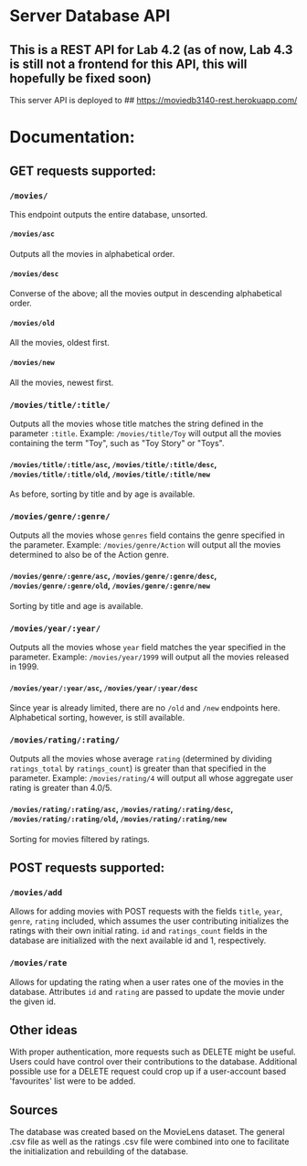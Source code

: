 # Server Database API

## This is a REST API for Lab 4.2 (as of now, Lab 4.3 is still not a frontend for this API, this will hopefully be fixed soon)

This server API is deployed to ## https://moviedb3140-rest.herokuapp.com/

# Documentation:


## GET requests supported:

### `/movies/`

This endpoint outputs the entire database, unsorted.

#### `/movies/asc` 

Outputs all the movies in alphabetical order.

#### `/movies/desc`

Converse of the above; all the movies output in descending alphabetical order.

#### `/movies/old`

All the movies, oldest first.


#### `/movies/new`

All the movies, newest first.


### `/movies/title/:title/`

Outputs all the movies whose title matches the string defined in the parameter `:title`. Example: `/movies/title/Toy` will output all the movies containing the term "Toy", such as "Toy Story" or "Toys".


#### `/movies/title/:title/asc`, `/movies/title/:title/desc`, `/movies/title/:title/old`, `/movies/title/:title/new`

As before, sorting by title and by age is available.


### `/movies/genre/:genre/`

Outputs all the movies whose `genres` field contains the genre specified in the parameter. Example: `/movies/genre/Action` will output all the movies determined to also be of the Action genre.


#### `/movies/genre/:genre/asc`, `/movies/genre/:genre/desc`, `/movies/genre/:genre/old`, `/movies/genre/:genre/new`

Sorting by title and age is available.


### `/movies/year/:year/`

Outputs all the movies whose `year` field matches the year specified in the parameter. Example: `/movies/year/1999` will output all the movies released in 1999.


#### `/movies/year/:year/asc`, `/movies/year/:year/desc`

Since year is already limited, there are no `/old` and `/new` endpoints here. Alphabetical sorting, however, is still available.



### `/movies/rating/:rating/`

Outputs all the movies whose average `rating` (determined by dividing `ratings_total` by `ratings_count`) is greater than that specified in the parameter. Example: `/movies/rating/4` will output all whose aggregate user rating is greater than 4.0/5.


#### `/movies/rating/:rating/asc`, `/movies/rating/:rating/desc`, `/movies/rating/:rating/old`, `/movies/rating/:rating/new`

Sorting for movies filtered by ratings.


## POST requests supported:

### `/movies/add`

Allows for adding movies with POST requests with the fields `title`, `year`, `genre`, `rating` included, which assumes the user contributing initializes the ratings with their own initial rating. `id` and `ratings_count` fields in the database are initialized with the next available id and 1, respectively.


### `/movies/rate`

Allows for updating the rating when a user rates one of the movies in the database. Attributes `id` and `rating` are passed to update the movie under the given id.


## Other ideas

With proper authentication, more requests such as DELETE might be useful. Users could have control over their contributions to the database. Additional possible use for a DELETE request could crop up if a user-account based 'favourites' list were to be added.


## Sources

The database was created based on the MovieLens dataset. The general .csv file as well as the ratings .csv file were combined into one to facilitate the initialization and rebuilding of the database. 
